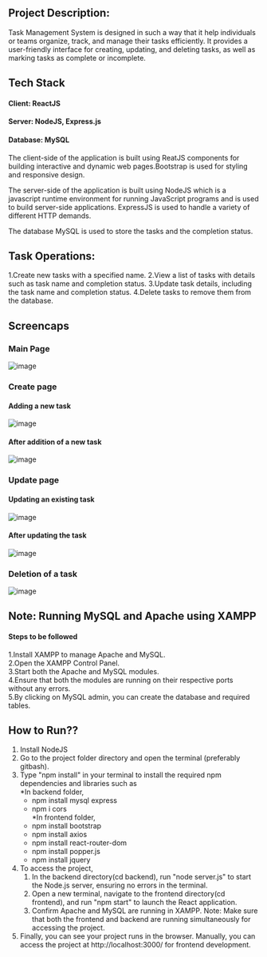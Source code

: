 ## Project Description:
Task Management System is designed in such a way that it help individuals or teams organize, track, and manage their tasks efficiently. It provides a user-friendly interface for creating, updating, and deleting tasks, as well as marking tasks as complete or incomplete.
## Tech Stack
#### Client: ReactJS

#### Server: NodeJS, Express.js

#### Database: MySQL

The client-side of the application is built using ReatJS components for building interactive and dynamic web pages.Bootstrap is used for styling and responsive design.

The server-side of the application is built using NodeJS which is a javascript runtime environment for running JavaScript programs and is used to build server-side applications.
ExpressJS is used to handle a variety of different HTTP demands.

The database MySQL is used to store the tasks and the completion status.

## Task Operations:
1.Create new tasks with a specified name.
2.View a list of tasks with details such as task name and completion status.
3.Update task details, including the task name and completion status.
4.Delete tasks to remove them from the database.

## Screencaps

### Main Page
![image](https://github.com/Jyothirmai-123/Task_Management_System/assets/113755812/22ce7015-fe06-4ecd-866a-d7f3bf86dc0f)

### Create page
#### Adding a new task
![image](https://github.com/Jyothirmai-123/Task_Management_System/assets/113755812/774bb265-b384-41b3-92e7-5ffda02cd21a)
#### After addition of a new task
![image](https://github.com/Jyothirmai-123/Task_Management_System/assets/113755812/3fad16f8-24b0-4d06-8e23-43e6d876eadd)

### Update page
#### Updating an existing task
![image](https://github.com/Jyothirmai-123/Task_Management_System/assets/113755812/922f915e-537c-4eaa-89a9-0f95f1ec3162)

#### After updating the task
![image](https://github.com/Jyothirmai-123/Task_Management_System/assets/113755812/c164887a-e4d1-47bc-98d7-0979f86b0d20)

### Deletion of a task
![image](https://github.com/Jyothirmai-123/Task_Management_System/assets/113755812/09d61358-ba50-4315-8c05-b68d94c7966c)

## Note: Running MySQL and Apache using XAMPP
#### Steps to be followed
1.Install XAMPP to manage Apache and MySQL.    
2.Open the XAMPP Control Panel.     
3.Start both the Apache and MySQL modules.    
4.Ensure that both the modules are running on their respective ports without any errors.                    
5.By clicking on MySQL admin, you can create the database and required tables.   

## How to Run??
1. Install NodeJS
2. Go to the project folder directory and open the terminal (preferably gitbash).
3. Type "npm install" in your terminal to install the required npm dependencies and libraries such as               
*In backend folder,
   * npm install mysql express
   * npm i cors                         
*In frontend folder,
   * npm install bootstrap
   * npm install axios
   * npm install react-router-dom
   * npm install popper.js
   * npm install jquery
5. To access the project,
   1. In the backend directory(cd backend), run "node server.js" to start the Node.js server, ensuring no errors in the terminal.
   2. Open a new terminal, navigate to the frontend directory(cd frontend), and run "npm start" to launch the React application.
   3. Confirm Apache and MySQL are running in XAMPP.
Note: Make sure that both the frontend and backend are running simultaneously for accessing the project.
6. Finally, you can see your project runs in the browser. Manually, you can access the project at http://localhost:3000/ for frontend development.
   

